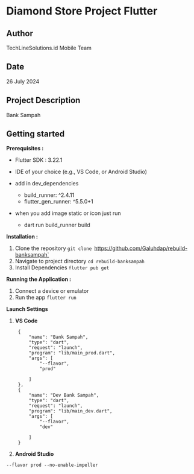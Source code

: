 # Diamond Store Project Flutter

## Author
TechLineSolutions.id Mobile Team

## Date
26 July 2024

## Project Description
Bank Sampah


## Getting started

**Prerequisites :**

- Flutter SDK : 3.22.1
- IDE of your choice (e.g., VS Code, or Android Studio)

- add in dev_dependencies
  - build_runner: ^2.4.11
  - flutter_gen_runner: ^5.5.0+1

- when you add image static or icon just run 
   - dart run build_runner build

**Installation :**

1. Clone the repository
`git clone `https://github.com/Galuhdap/rebuild-banksampah`
2. Navigate to project directory
`cd rebuild-banksampah`
3. Install Dependencies
`flutter pub get`

**Running the Application :**
1. Connect a device or emulator
2. Run the app `flutter run`

**Launch Settings**

1. **VS Code**

        {
            "name": "Bank Sampah",
            "type": "dart",
            "request": "launch",
            "program": "lib/main_prod.dart",
            "args": [
                "--flavor",
                "prod"
               
            ]
        },      
        {
            "name": "Dev Bank Sampah",
            "type": "dart",
            "request": "launch",
            "program": "lib/main_dev.dart",
            "args": [
                "--flavor",
                "dev"
               
            ]
        }

2. **Android Studio**

`--flavor prod --no-enable-impeller`